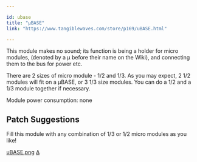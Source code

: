 ```yaml
---

id: ubase
title: "µBASE"
link: "https://www.tangiblewaves.com/store/p169/uBASE.html"

---
```





This module makes no sound; its function is being a holder for micro modules, (denoted by a µ before their name on the Wiki), and connecting them to the bus for power etc.

There are 2 sizes of micro module - 1/2 and 1/3. As you may expect, 2 1/2 modules will fit on a µBASE, or 3 1/3 size modules. You can do a 1/2 and a 1/3 module together if necessary.

Module power consumption: none

## Patch Suggestions

Fill this module with any combination of 1/3 or 1/2 micro modules as you like!

[uBASE.png](https://wiki.aemodular.com/pmwiki.php/AeManual/UBASE?action=upload&upname=uBASE.png) [Δ](https://wiki.aemodular.com/pmwiki.php/AeManual/UBASE?action=upload&upname=uBASE.png)



